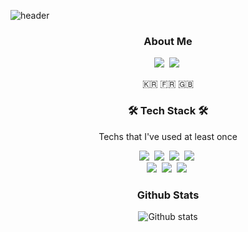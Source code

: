 ![header](https://capsule-render.vercel.app/api?type=soft&color=auto&height=150&section=header&text=YeonsuIm&fontSize=70&animation=twinkling)

<h3 align="center">About Me</h3>

<p align="center">
  <a href="https://yxxnsu.tistory.com/"><img src="https://img.shields.io/badge/Blog-09B3AF?style=flat-square&logo=Blogger&logoColor=white" /></a>&nbsp
  <a href="mailto:yxxnsu0121@gmail.com"><img src="https://img.shields.io/badge/Email-EA4335?style=flat-square&logo=Gmail&logoColor=white" /></a>&nbsp
</p>

<p align="center">🇰🇷 🇫🇷 🇬🇧</p>

<h3 align="center">🛠 Tech Stack 🛠</h3>

<p align="center"> Techs that I've used at least once </p>

<p align="center">
  <img src="https://img.shields.io/badge/Python-3766AB?style=flat-square&logo=Python&logoColor=white"/></a>&nbsp 
  <img src="https://img.shields.io/badge/Java-007396?style=flat-square&logo=Java&logoColor=white"/></a>&nbsp 
  <img src="https://img.shields.io/badge/C++-00599C?style=flat-square&logo=C%2B%2B&logoColor=white"/></a>&nbsp 
  <img src="https://img.shields.io/badge/C-A8B9CC?style=flat-square&logo=C&logoColor=white"/></a>&nbsp 
  <br>
  <img src="https://img.shields.io/badge/SpringBoot-6DB33F?style=flat-square&logo=Spring&logoColor=white"/></a>&nbsp 
  <img src="https://img.shields.io/badge/Mysql-E6B91E?style=flat-square&logo=MySql&logoColor=white"/></a>&nbsp 
  <img src="https://img.shields.io/badge/Flutter-02569B?style=flat-square&logo=Flutter&logoColor=white"/></a>&nbsp   
</p>

<h3 align="center">Github Stats</h3>

<p align="center">
  <img align="center"src="https://github-readme-stats.vercel.app/api?username=yxxnsu&theme=dark&show_icons=true&count_private=true&include_all_commits=true&hide=stars,contribs&locale=kr" alt="Github stats" />
</p>
